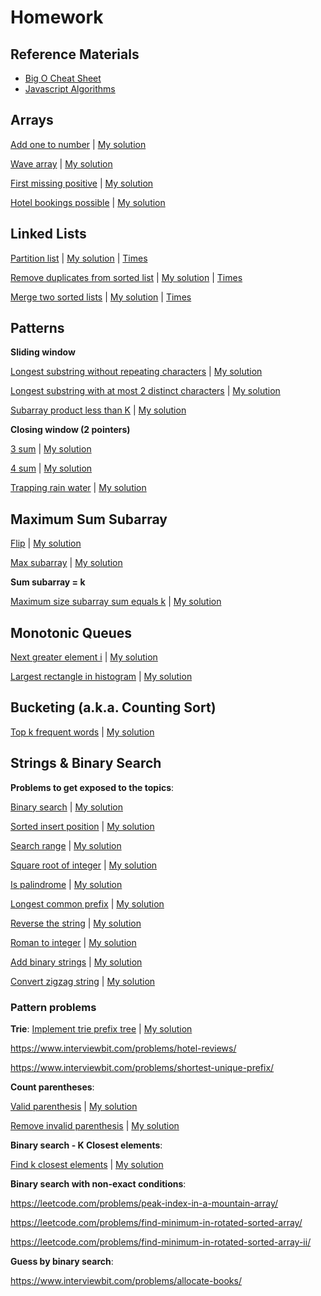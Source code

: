 
# Homework

## Reference Materials

- [Big O Cheat Sheet](https://www.bigocheatsheet.com/)
- [Javascript Algorithms](https://mgechev.github.io/javascript-algorithms/index.html)

## Arrays

[Add one to number](https://leetcode.com/problems/plus-one/) | [My solution](arrays/plus-one.js)

[Wave array](https://www.interviewbit.com/problems/wave-array/) | [My solution](arrays/wave-array.js)

[First missing positive](https://leetcode.com/problems/first-missing-positive/) | [My solution](arrays/first-missing-positive.js)

[Hotel bookings possible](https://www.interviewbit.com/problems/hotel-bookings-possible/) | [My solution](arrays/hotel-bookings-possible.js)

## Linked Lists

[Partition list](https://leetcode.com/problems/partition-list/) | [My solution](linked-list/partition-list.js) | [Times](linked-list/partition-list.jpg)

[Remove duplicates from sorted list](https://leetcode.com/problems/remove-duplicates-from-sorted-list/) | [My solution](linked-list/remove-duplicates-from-sorted-list.js) | [Times](linked-list/remove-duplicates-from-sorted-list.jpg)

[Merge two sorted lists](https://leetcode.com/problems/merge-two-sorted-lists/) | [My solution](linked-list/merge-two-sorted-lists.js) | [Times](linked-list/merge-two-sorted-lists.jpg)

## Patterns

**Sliding window**

[Longest substring without repeating characters](https://leetcode.com/problems/longest-substring-without-repeating-characters/) | [My solution](patterns/sliding-window/longest-substring-without-repeating-characters.js)

[Longest substring with at most 2 distinct characters](https://leetcode.com/problems/longest-substring-with-at-most-two-distinct-characters/) | [My solution](patterns/sliding-window/longest-substring-with-at-most-two-distinct-characters.js)

[Subarray product less than K](https://leetcode.com/problems/subarray-product-less-than-k/) | [My solution](patterns/sliding-window/subarray-product-less-than-k.js)

**Closing window (2 pointers)**

[3 sum](https://leetcode.com/problems/3sum/) | [My solution](patterns/closing-window/n-sum.js)

[4 sum](https://leetcode.com/problems/4sum/) | [My solution](patterns/closing-window/n-sum.js)

[Trapping rain water](https://leetcode.com/problems/trapping-rain-water) | [My solution](patterns/closing-window/trapping-rain-water.js)

## Maximum Sum Subarray

[Flip](https://www.interviewbit.com/problems/flip/) | [My solution](maximum-sum-subarray/flip.js)


[Max subarray](https://leetcode.com/problems/maximum-subarray/) | [My solution](maximum-sum-subarray/max-subarray.js)

**Sum subarray = k**

[Maximum size subarray sum equals k](https://leetcode.com/problems/maximum-size-subarray-sum-equals-k/) | [My solution](maximum-sum-subarray/max-subarray-length.js)

## Monotonic Queues

[Next greater element i](https://leetcode.com/problems/next-greater-element-i/) | [My solution](monotonic-queues/next-greater-element-i.js)

[Largest rectangle in histogram](https://leetcode.com/problems/largest-rectangle-in-histogram/) | [My solution](monotonic-queues/largest-rectangle-in-histogram.js)

## Bucketing (a.k.a. Counting Sort)

[Top k frequent words](https://leetcode.com/problems/top-k-frequent-words/) | [My solution](bucketing-count-sort/top-k-frequent-words.js)


## Strings & Binary Search

**Problems to get exposed to the topics**:

[Binary search](https://leetcode.com/problems/binary-search/) | [My solution](strings-and-binary-search/binary-search.js)

[Sorted insert position](https://leetcode.com/problems/search-insert-position/) | [My solution](strings-and-binary-search/sorted-insert-position.js)

[Search range](https://leetcode.com/problems/find-first-and-last-position-of-element-in-sorted-array/) | [My solution](strings-and-binary-search/search-range.js)

[Square root of integer](https://www.interviewbit.com/problems/square-root-of-integer/) | [My solution](strings-and-binary-search/square-root-of-integer.js)

[Is palindrome](https://leetcode.com/problems/valid-palindrome/) | [My solution](strings-and-binary-search/valid-palindrome.js)

[Longest common prefix](https://leetcode.com/problems/longest-common-prefix/) | [My solution](strings-and-binary-search/longest-common-prefix.js)

[Reverse the string](https://www.interviewbit.com/problems/reverse-the-string/) | [My solution](strings-and-binary-search/reverse-the-string.js)

[Roman to integer](https://leetcode.com/problems/roman-to-integer/) | [My solution](strings-and-binary-search/roman-to-integer.js)

[Add binary strings](https://leetcode.com/problems/add-binary/) | [My solution](algos/strings-and-binary-search/add-binary.js)

[Convert zigzag string](https://leetcode.com/problems/zigzag-conversion/) | [My solution](strings-and-binary-search/convert-zigzag-string.js)

### Pattern problems

**Trie**:
[Implement trie prefix tree](https://leetcode.com/problems/implement-trie-prefix-tree/) | [My solution](strings-and-binary-search/implement-trie-prefix-tree.js)

https://www.interviewbit.com/problems/hotel-reviews/

https://www.interviewbit.com/problems/shortest-unique-prefix/

**Count parentheses**:

[Valid parenthesis](https://leetcode.com/problems/valid-parentheses/) | [My solution](count-parenthesis/valid-parentheses.js)

[Remove invalid parenthesis](https://leetcode.com/problems/remove-invalid-parentheses/) | [My solution](count-parenthesis/remove-invalid-parentheses.js)


**Binary search - K Closest elements**:

[Find k closest elements](https://leetcode.com/problems/find-k-closest-elements/) | [My solution](strings-and-binary-search/find-k-closest-elements.js)

**Binary search with non-exact conditions**:

https://leetcode.com/problems/peak-index-in-a-mountain-array/

https://leetcode.com/problems/find-minimum-in-rotated-sorted-array/

https://leetcode.com/problems/find-minimum-in-rotated-sorted-array-ii/

**Guess by binary search**:

https://www.interviewbit.com/problems/allocate-books/


